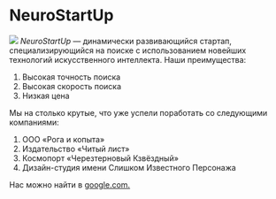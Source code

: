 # NeuroStartUp
![](https://netology-code.github.io/git-homeworks/introduction/assets/logo.png)
*NeuroStartUp* — динамически развивающийся стартап, специализирующийся на поиске с использованием новейших технологий искусственного интеллекта.
Наши преимущества:
1. Высокая точность поиска
2. Высокая скорость поиска
3. Низкая цена
   
Мы на столько крутые, что уже успели поработать со следующими компаниями:

   1. ООО «Рога и копыта»
   2. Издательство «Читый лист»
   3. Космопорт «Черезтерновый Кзвёздный»
   4. Дизайн-студия имени Слишком Известного Персонажа

Нас можно найти в <a href="URL">google.com.</a>
